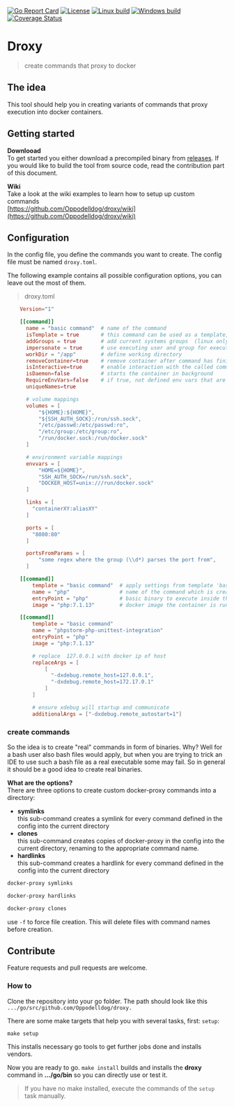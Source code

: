 [![Go Report Card](https://goreportcard.com/badge/github.com/Oppodelldog/droxy)](https://goreportcard.com/report/github.com/Oppodelldog/droxy) [![License](https://img.shields.io/badge/License-BSD--3-blue.svg)](https://raw.githubusercontent.com/Oppodelldog/droxy/master/LICENSE) [![Linux build](http://nulldog.de:12080/api/badges/Oppodelldog/droxy/status.svg)](http://nulldog.de:12080/Oppodelldog/droxy) [![Windows build](https://ci.appveyor.com/api/projects/status/qpe2889fbk1bw7lf/branch/master?svg=true)](https://ci.appveyor.com/project/Oppodelldog/droxy/branch/master) [![Coverage Status](https://coveralls.io/repos/github/Oppodelldog/droxy/badge.svg?branch=master)](https://coveralls.io/github/Oppodelldog/droxy?branch=master)
# Droxy
> create commands that proxy to docker

## The idea
This tool should help you in creating variants of commands that proxy execution into docker containers.

## Getting started
**Downlooad**  
To get started you either download a precompiled binary from [releases](https://github.com/Oppodelldog/droxy/releases).
If you would like to build the tool from source code, read the contribution part of this document.

**Wiki**  
Take a look at the wiki examples to learn how to setup up custom commands  
[https://github.com/Oppodelldog/droxy/wiki](https://github.com/Oppodelldog/droxy/wiki)


## Configuration
In the config file, you define the commands you want to create.
The config file must be named ```droxy.toml```.

The following example contains all possible configuration options, you can leave out the most of them.


> droxy.toml

```TOML
    Version="1"

    [[command]]
      name = "basic command"  # name of the command
      isTemplate = true       # this command can be used as a template, no command will be created
      addGroups = true        # add current systems groups  (linux only)
      impersonate = true      # use executing user and group for execution in the container (linux only)
      workDir = "/app"        # define working directory
      removeContainer=true    # remove container after command has finished
      isInteractive=true      # enable interaction with the called command
      isDaemon=false          # starts the container in background
      RequireEnvVars=false    # if true, not defined env vars that are configured will lead to an error
      uniqueNames=true

      # volume mappings
      volumes = [
          "${HOME}:${HOME}",
          "${SSH_AUTH_SOCK}:/run/ssh.sock",
          "/etc/passwd:/etc/passwd:ro",
          "/etc/group:/etc/group:ro",
          "/run/docker.sock:/run/docker.sock"
      ]

      # environment variable mappings
      envvars = [
          "HOME=${HOME}",
          "SSH_AUTH_SOCK=/run/ssh.sock",
          "DOCKER_HOST=unix:///run/docker.sock"
      ]

      links = [
        "containerXY:aliasXY"
      ]

      ports = [
        "8080:80"
      ]

      portsFromParams = [
          "some regex where the group (\\d*) parses the port from",
      ]

    [[command]]
        template = "basic command"  # apply settings from template 'basic command' to this command
    	name = "php"                # name of the command which is created by calling 'docker-proxy symlinks'
    	entryPoint = "php"          # basic binary to execute inside the container
    	image = "php:7.1.13"        # docker image the container is run on

    [[command]]
        template = "basic command"
    	name = "phpstorm-php-unittest-integration"
    	entryPoint = "php"
    	image = "php:7.1.13"

    	# replace  127.0.0.1 with docker ip of host
        replaceArgs = [
            [
              "-dxdebug.remote_host=127.0.0.1",
              "-dxdebug.remote_host=172.17.0.1"
            ]
        ]

        # ensure xdebug will startup and communicate
        additionalArgs = ["-dxdebug.remote_autostart=1"]

```


### create commands
So the idea is to create "real" commands in form of binaries.
Why? Well for a bash user also bash files would apply, but when you are trying to trick an IDE to use such a bash
file as a real executable some may fail. So in general it should be a good idea to create real binaries.

**What are the options?**  
There are three options to create custom docker-proxy commands into a directory:  

* **symlinks**  
    this sub-command creates a symlink for every command defined in the config into the current directory
* **clones**  
    this sub-command creates copies of docker-proxy in the config into the current directory, renaming to the appropriate command name.
* **hardlinks**  
    this sub-command creates a hardlink for every command defined in the config into the current directory

```bash
docker-proxy symlinks
```
```bash
docker-proxy hardlinks
```
```bash
docker-proxy clones
```

use ```-f``` to force file creation. This will delete files with command names before creation.


## Contribute
Feature requests and pull requests are welcome.

### How to
Clone the repository into your go folder.
The path should look like this ```.../go/src/github.com/Oppodelldog/droxy.```

There are some make targets that help you with several tasks, first: ```setup```:

```shell
make setup
```
This installs necessary go tools to get further jobs done and installs vendors.

Now you are ready to go.
```make install``` builds and installs the **droxy** command in **.../go/bin**
so you can directly use or test it.

> If you have no make installed, execute the commands of the ```setup``` task manually.


